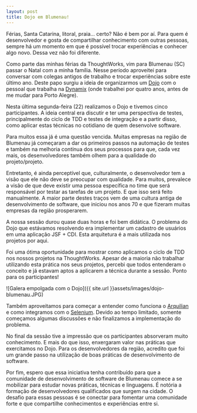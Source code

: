 ```yaml
---
layout: post
title: Dojo em Blumenau!
---
```


Férias, Santa Catarina, litoral, praia... certo? Não é bem por aí. Para quem é desenvolvedor e gosta de compartilhar conhecimento com outras pessoas, sempre há um momento em que é possível trocar experiências e conhecer algo novo. Dessa vez não foi diferente.

Como parte das minhas férias da ThoughtWorks, vim para Blumenau (SC) passar o Natal com a minha família.  Nesse período aproveitei para conversar com colegas antigos de trabalho e trocar experiências sobre este último ano. Deste papo surgiu a ideia de organizarmos um [Dojo] com o pessoal que trabalha na [Dynamix] (onde trabalhei por quatro anos, antes de me mudar para Porto Alegre).

Nesta última segunda-feira (22) realizamos o Dojo e tivemos cinco participantes. A ideia central era discutir e ter uma perspectiva de testes, principalmente do ciclo de TDD e testes de integração e a partir disso, como aplicar estas técnicas no cotidiano de quem desenvolve software.

Para muitos essa já é uma questão vencida. Muitas empresas na região de Blumenau já começaram a dar os primeiros passos na automação de testes e também na melhoria contínua dos seus processos para que, cada vez mais, os desenvolvedores também olhem para a qualidade do projeto/projeto. 

Entretanto, é ainda perceptível que, culturalmente, o desenvolvedor tem a visão que ele não deve se preocupar com qualidade. Para muitos, prevalece a visão de que deve existir uma pessoa específica no time que será responsável por testar as tarefas de um projeto. E que isso será feito manualmente. A maior parte destes traços vem de uma cultura antiga de desenvolvimento de software, que iniciou nos anos 70 e que fizeram muitas empresas da região prosperarem.

A nossa sessão durou quase duas horas e foi bem didática. O problema do Dojo que estávamos resolvendo era implementar um cadastro de usuários em uma aplicação JSF + CDI. Esta arquitetura é a mais utilizada nos projetos por aqui.

Foi uma ótima oportunidade para mostrar como aplicamos o ciclo de TDD nos nossos projetos na ThoughtWorks. Apesar de a maioria não trabalhar utilizando esta prática nos seus projetos, percebi que todos entenderam o conceito e já estavam aptos a aplicarem a técnica durante a sessão. Ponto para os participantes!

![Galera empolgada com o Dojo]({{ site.url }}assets/images/dojo-blumenau.JPG)

Também aproveitamos para começar a entender como funciona o [Arquilian] e como integramos com o [Selenium]. Devido ao tempo limitado, somente começamos algumas discussões e não finalizamos a implementação do problema. 

No final da sessão tive a impressão que os participantes absorveram muito conhecimento. E mais do que isso, enxergaram valor nas práticas que exercitamos no Dojo. Para os desenvolvedores da região, acredito que foi um grande passo na utilização de boas práticas de desenvolvimento de software.

Por fim, espero que essa iniciativa tenha contribuído para que a comunidade de desenvolvimento de software de Blumenau comece a se mobilizar para estudar novas práticas, técnicas e linguagens. É notória a formação de desenvolvedores qualificados que surgem na cidade. O desafio para essas pessoas é se conectar para fomentar uma comunidade forte e que compartilhe conhecimentos e experiências entre si.

[Dojo]: http://pt.wikipedia.org/wiki/Dojo
[Dynamix]: http://www.dynamix.com.br/2012/index.jsp?p=home
[Arquilian]: http://arquillian.org/
[Selenium]: http://www.seleniumhq.org/
